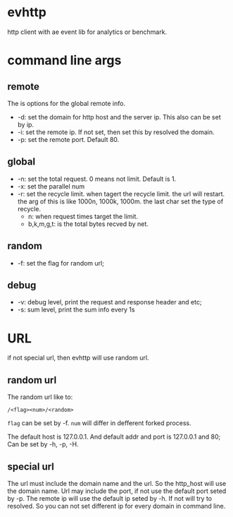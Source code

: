 # evhttp
http client with ae event lib for analytics or benchmark.


# command line args
## remote
The is options for the global remote info.
* -d: set the domain for http host and the server ip. This also can be set by
  ip.
* -i: set the remote ip. If not set, then set this by resolved the domain.
* -p: set the remote port. Default 80.

## global
* -n: set the total request. 0 means not limit. Default is 1.
* -x: set the parallel num
* -r: set the recycle limit. when tagert the recycle limit. the url will
  restart. the arg of this is like 1000n, 1000k, 1000m.
  the last char set the type of recycle.
     * n: when request times target the limit.
     * b,k,m,g,t: is the total bytes recved by net.

## random
* -f: set the flag for random url;

## debug
* -v: debug level, print the request and response header and etc;
* -s: sum level, print the sum info every 1s

# URL
if not special url, then evhttp will use random url.

## random url
The random url like to:

```
/<flag><num>/<random>
```

`flag` can be set by -f. `num` will differ in defferent forked process.

The default host is 127.0.0.1. And default addr and port is 127.0.0.1 and 80;
Can be set by -h, -p, -H.

## special url
The url must include the domain name and the url. So the http\_host will use the
domain name. Url may include the port, if not use the default port seted by -p.
The remote ip will use the default ip seted by -h. If not will try to resolved.
So you can not set different ip for every domain in command line.



